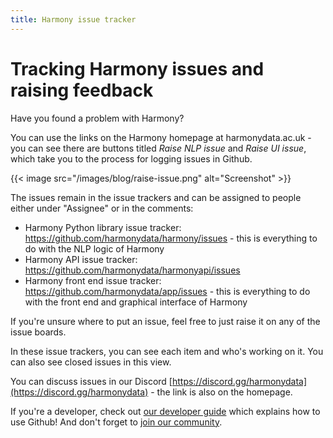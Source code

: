 ```yaml
---
title: Harmony issue tracker
---
```


# Tracking Harmony issues and raising feedback

Have you found a problem with Harmony?

You can use the links on the Harmony homepage at harmonydata.ac.uk - you can see there are buttons titled *Raise NLP issue* and *Raise UI issue*, which take you to the process for logging issues in Github.

{{< image src="/images/blog/raise-issue.png" alt="Screenshot" >}}

The issues remain in the issue trackers and can be assigned to people either under "Assignee" or in the comments:

* Harmony Python library issue tracker: https://github.com/harmonydata/harmony/issues - this is everything to do with the NLP logic of Harmony
* Harmony API issue tracker: https://github.com/harmonydata/harmonyapi/issues
* Harmony front end issue tracker: https://github.com/harmonydata/app/issues - this is everything to do with the front end and graphical interface of Harmony

If you're unsure where to put an issue, feel free to just raise it on any of the issue boards.

In these issue trackers, you can see each item and who's working on it. You can also see closed issues in this view.


You can discuss issues in our Discord [https://discord.gg/harmonydata](https://discord.gg/harmonydata) - the link is also on the homepage.

If you're a developer, check out [our developer guide](/developer-guide/) which explains how to use Github! And don't forget to [join our community](/community/).
